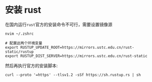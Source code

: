 # 安装 rust

在国内运行`rust`官方的安装命令不可行，需要设置镜像源

```shell
nvim ~/.zshrc

# 配置这两个环境变量
export RUSTUP_UPDATE_ROOT=https://mirrors.ustc.edu.cn/rust-static/rustup
export RUSTUP_DIST_SERVER=https://mirrors.ustc.edu.cn/rust-static
```

然后再执行官方的安装脚本:

```shell
curl --proto '=https' --tlsv1.2 -sSf https://sh.rustup.rs | sh
```
